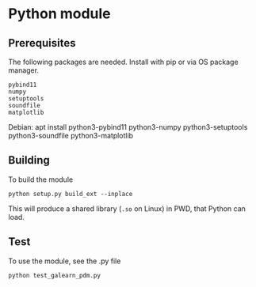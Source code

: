 
# Python module

## Prerequisites

The following packages are needed.
Install with pip or via OS package manager.

    pybind11
    numpy
    setuptools
    soundfile
    matplotlib

Debian:
    apt install python3-pybind11 python3-numpy python3-setuptools python3-soundfile python3-matplotlib

## Building

To build the module

    python setup.py build_ext --inplace

This will produce a shared library (`.so` on Linux) in PWD, that Python can load.

## Test

To use the module, see the .py file

    python test_galearn_pdm.py


